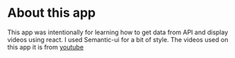 # About this app

This app was intentionally for learning how to get data from API and display videos using react.
I used Semantic-ui for a bit of style.
The videos used on this app it is from [youtube](https://youtube.com)